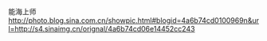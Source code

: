 能海上师
http://photo.blog.sina.com.cn/showpic.html#blogid=4a6b74cd0100969n&url=http://s4.sinaimg.cn/orignal/4a6b74cd06e14452cc243
